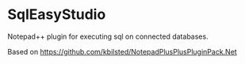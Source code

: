 # SqlEasyStudio
Notepad++ plugin for executing sql on connected databases.

Based on https://github.com/kbilsted/NotepadPlusPlusPluginPack.Net
